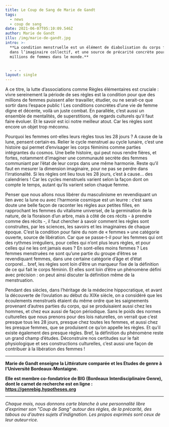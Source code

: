 ```yaml
---
title: Le Coup de Sang de Marie de Gandt
tags:
  - news
  - coup de sang
date: 2021-06-07T05:10:09.546Z
author: Marie de Gandt
illu: /img/marie-de-gandt.jpg
intro: >-
  **La condition menstruelle est un élément de diabolisation du corps féminin
  dans l’imaginaire collectif, et une source de précarité concrète pour des
  millions de femmes dans le monde.** 


  - - -
layout: single
---
```

A ce titre, la lutte d’associations comme Règles élémentaires est cruciale : vivre sereinement la période de ses règles est la condition pour que des millions de femmes puissent aller travailler, étudier, ou ne serait-ce que sortir dans l’espace public ! Les conditions concrètes d’une vie de femme digne et décente, voilà un juste combat. En parallèle, c’est aussi un ensemble de mentalités, de superstitions, de regards culturels qu’il faut faire évoluer. Et le savoir est ici notre meilleur atout. Car les règles sont encore un objet trop méconnu.

Pourquoi les femmes ont-elles leurs règles tous les 28 jours ? A cause de la lune, pensent certain·es.  Relier le cycle menstruel au cycle lunaire, c’est une histoire qui permet d’envisager les corps féminins comme parties intégrantes du cosmos. Une belle histoire, qui peut nous rendre fières, et fortes, notamment d’imaginer une communauté secrète des femmes communiant par l’état de leur corps dans une même harmonie. Reste qu’il faut en mesurer la dimension imaginaire, pour ne pas se perdre dans l’irrationalité. Si les règles ont lieu tous les 28 jours, c’est à cause… des calendriers ! Car les cycles menstruels varient selon la façon dont on compte le temps, autant qu’ils varient selon chaque femme.

Penser que nous allons nous libérer du masculinisme en revendiquant un lien avec la lune ou avec l’harmonie cosmique est un leurre : c’est sans doute une belle façon de raconter les règles aux petites filles, en rapprochant les femmes du vitalisme universel, de la germination de la nature, de la floraison d’un arbre, mais à côté de ces récits - à prendre comme des récits -, il faut chercher à savoir comment les règles sont construites, par les sciences, les savoirs et les imaginaires de chaque époque. C’est la condition pour faire du nom de « femmes » une catégorie ouverte, source de libération. Car que se passe-t-il pour les femmes qui ont des rythmes irréguliers, pour celles qui n’ont plus leurs règles, et pour celles qui ne les ont jamais eues ? En sont-elles moins femmes ? Les femmes menstruées ne sont qu’une partie du groupe d’êtres se revendiquant femmes, dans une certaine catégorie d’âge et d’état corporel… bref, les règles sont loin d’être un marqueur fixe de la définition de ce qui fait le corps féminin. Et elles sont loin d’être un phénomène défini avec précision : on peut ainsi discuter la définition même de la menstruation.

Pendant des siècles, dans l’héritage de la médecine hippocratique, et avant la découverte de l’ovulation au début du XIXe siècle, on a considéré que les écoulements menstruels étaient du même ordre que les saignements provenant d’autres parties du corps, qui se produisaient aussi chez les hommes, et chez eux aussi de façon périodique. Sans le poids des normes culturelles que nous prenons pour des lois naturelles, on verrait que c’est presque tous les 28 jours, presque chez toutes les femmes, et aussi chez les presque femmes, que se produisent ce qu’on appelle les règles. Et qu’il existe également des presque règles. Bref, la définition du phénomène reste un grand champ d’études. Déconstruire nos certitudes sur le fait physiologique et ses constructions culturelles, c’est aussi une façon de contribuer à la libération des femmes !

****

**Marie de Gandt enseigne la Littérature comparée et les Etudes de genre à l’Université Bordeaux-Montaigne.**

**Elle est membre co-fondatrice de BIG (Bordeaux Interdisciplinaire Genre), dont le carnet de recherche est en ligne : https://genrebig.hypotheses.org**

****

_Chaque mois, nous donnons carte blanche à une personnalité libre d’exprimer son "Coup de Sang" autour des règles, de la précarité, des tabous ou d'autres sujets d'indignation. Les propos exprimés sont ceux de leur auteur·rice._
